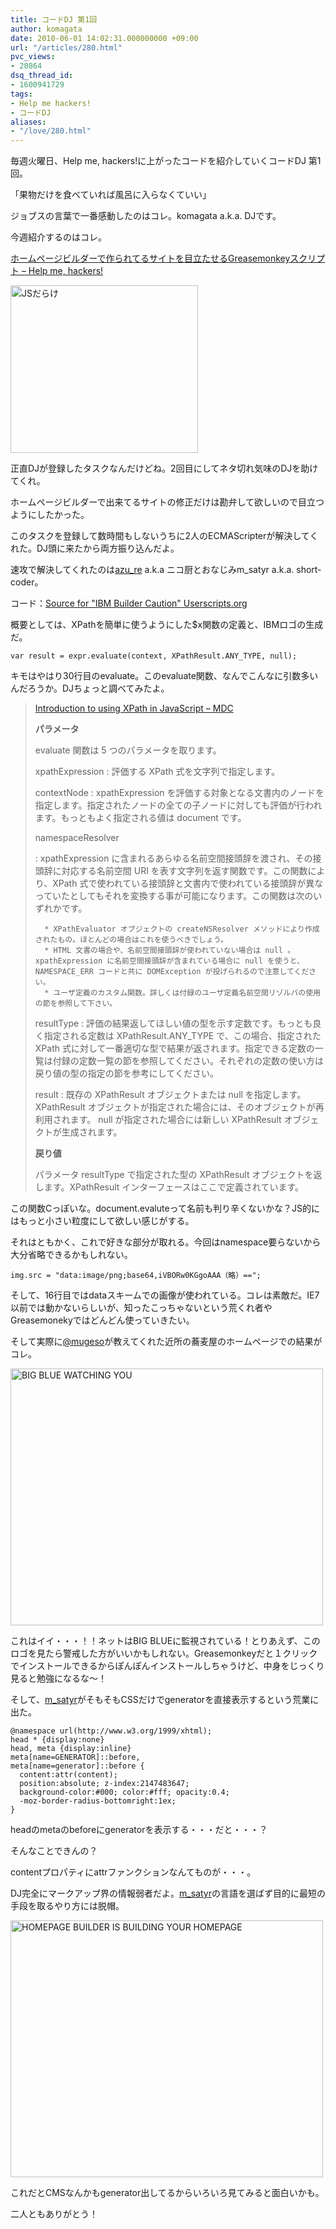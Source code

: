 ```yaml
---
title: コードDJ 第1回
author: komagata
date: 2010-06-01 14:02:31.000000000 +09:00
url: "/articles/280.html"
pvc_views:
- 20864
dsq_thread_id:
- 1600941729
tags:
- Help me hackers!
- コードDJ
aliases:
- "/love/280.html"
---
```

毎週火曜日、Help me, hackers!に上がったコードを紹介していくコードDJ 第1回。

「果物だけを食べていれば風呂に入らなくていい」

ジョブスの言葉で一番感動したのはコレ。komagata a.k.a. DJです。

今週紹介するのはコレ。

[ホームページビルダーで作られてるサイトを目立たせるGreasemonkeyスクリプト &#8211; Help me, hackers!][1]


  <a href="http://www.flickr.com/photos/komagata/4658737572/" title="JSだらけ by komagata, on Flickr"><img src="http://farm5.static.flickr.com/4053/4658737572_4de46a320a.jpg" width="300" height="268" alt="JSだらけ" /></a>


正直DJが登録したタスクなんだけどね。2回目にしてネタ切れ気味のDJを助けてくれ。

ホームページビルダーで出来てるサイトの修正だけは勘弁して欲しいので目立つようにしたかった。

このタスクを登録して数時間もしないうちに2人のECMAScripterが解決してくれた。DJ頭に来たから両方振り込んだよ。

速攻で解決してくれたのは[azu_re][2] a.k.a ニコ厨とおなじみm_satyr a.k.a. short-coder。

コード：[Source for "IBM Builder Caution" Userscripts.org][3]

概要としては、XPathを簡単に使うようにした$x関数の定義と、IBMロゴの生成だ。

    var result = expr.evaluate(context, XPathResult.ANY_TYPE, null);

キモはやはり30行目のevaluate。このevaluate関数、なんでこんなに引数多いんだろうか。DJちょっと調べてみたよ。

> [Introduction to using XPath in JavaScript &#8211; MDC][4]
>
> **パラメータ**
>
> evaluate 関数は 5 つのパラメータを取ります。
>
> xpathExpression
> :   評価する XPath 式を文字列で指定します。
>
> contextNode
> :   xpathExpression を評価する対象となる文書内のノードを指定します。指定されたノードの全ての子ノードに対しても評価が行われます。もっともよく指定される値は document です。
>
> namespaceResolver
>
> :   xpathExpression に含まれるあらゆる名前空間接頭辞を渡され、その接頭辞に対応する名前空間 URI を表す文字列を返す関数です。この関数により、XPath 式で使われている接頭辞と文書内で使われている接頭辞が異なっていたとしてもそれを変換する事が可能になります。この関数は次のいずれかです。
>     
>       * XPathEvaluator オブジェクトの createNSResolver メソッドにより作成されたもの。ほとんどの場合はこれを使うべきでしょう。
>       * HTML 文書の場合や、名前空間接頭辞が使われていない場合は null 。xpathExpression に名前空間接頭辞が含まれている場合に null を使うと、NAMESPACE_ERR コードと共に DOMException が投げられるので注意してください。
>       * ユーザ定義のカスタム関数。詳しくは付録のユーザ定義名前空間リゾルバの使用の節を参照して下さい。
>
> resultType
> :   評価の結果返してほしい値の型を示す定数です。もっとも良く指定される定数は XPathResult.ANY_TYPE で、この場合、指定された XPath 式に対して一番適切な型で結果が返されます。指定できる定数の一覧は付録の定数一覧の節を参照してください。それぞれの定数の使い方は戻り値の型の指定の節を参考にしてください。
>
> result
> :   既存の XPathResult オブジェクトまたは null を指定します。 XPathResult オブジェクトが指定された場合には、そのオブジェクトが再利用されます。 null が指定された場合には新しい XPathResult オブジェクトが生成されます。
>
> **戻り値**
>
> パラメータ resultType で指定された型の XPathResult オブジェクトを返します。XPathResult インターフェースはここで定義されています。

この関数Cっぽいな。document.evaluteって名前も判り辛くないかな？JS的にはもっと小さい粒度にして欲しい感じがする。

それはともかく、これで好きな部分が取れる。今回はnamespace要らないから大分省略できるかもしれない。

    img.src = "data:image/png;base64,iVBORw0KGgoAAA（略）==";

そして、16行目ではdataスキームでの画像が使われている。コレは素敵だ。IE7以前では動かないらしいが、知ったこっちゃないという荒くれ者やGreasemonekyではどんどん使っていきたい。

そして実際に[@mugeso][5]が教えてくれた近所の蕎麦屋のホームページでの結果がコレ。


  <a href="http://www.flickr.com/photos/komagata/4656403661/" title="BIG BLUE WATCHING YOU by komagata, on Flickr"><img src="http://farm5.static.flickr.com/4070/4656403661_422743c8b2.jpg" width="500" height="411" alt="BIG BLUE WATCHING YOU" /></a>


これはイイ・・・！！ネットはBIG BLUEに監視されている！とりあえず、このロゴを見たら警戒した方がいいかもしれない。Greasemonkeyだと１クリックでインストールできるからぽんぽんインストールしちゃうけど、中身をじっくり見ると勉強になるな〜！

そして、[m_satyr][6]がそもそもCSSだけでgeneratorを直接表示するという荒業に出た。

    @namespace url(http://www.w3.org/1999/xhtml);
    head * {display:none}
    head, meta {display:inline}
    meta[name=GENERATOR]::before,
    meta[name=generator]::before {
      content:attr(content);
      position:absolute; z-index:2147483647;
      background-color:#000; color:#fff; opacity:0.4;
      -moz-border-radius-bottomright:1ex;
    }

headのmetaのbeforeにgeneratorを表示する・・・だと・・・？

そんなことできんの？

contentプロパティにattrファンクションなんてものが・・・。

DJ完全にマークアップ界の情報弱者だよ。[m_satyr][6]の言語を選ばず目的に最短の手段を取るやり方には脱帽。


  <a href="http://www.flickr.com/photos/komagata/4657018304/" title="HOMEPAGE BUILDER IS BUILDING YOUR HOMEPAGE by komagata, on Flickr"><img src="http://farm5.static.flickr.com/4048/4657018304_fdc87195cf.jpg" width="500" height="411" alt="HOMEPAGE BUILDER IS BUILDING YOUR HOMEPAGE" /></a>


これだとCMSなんかもgenerator出してるからいろいろ見てみると面白いかも。

二人ともありがとう！

 [1]: http://help-me-hackers.com/tasks/61
 [2]: http://help-me-hackers.com/azu_re
 [3]: http://userscripts.org/scripts/review/78014
 [4]: https://developer.mozilla.org/Ja/Introduction_to_using_XPath_in_JavaScript#Specifying_the_Return_Type
 [5]: http://twitter.com/mugeso
 [6]: http://help-me-hackers.com/m_satyr
